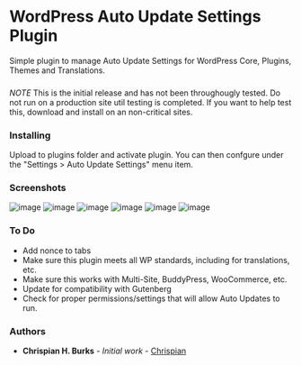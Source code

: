 # WordPress Auto Update Settings Plugin

Simple plugin to manage Auto Update Settings for WordPress Core, Plugins, Themes and Translations.

###

*NOTE* This is the initial release and has not been throughougly tested. Do not run on a production site util testing is completed. If you want to help test this, download and install on an non-critical sites. 

### Installing

Upload to plugins folder and activate plugin. You can then confgure under the "Settings > Auto Update Settings" menu item.

### Screenshots

![image](https://user-images.githubusercontent.com/2103510/47241899-e38b5980-d3b2-11e8-9804-0a894f49176e.png)
![image](https://user-images.githubusercontent.com/2103510/47241605-f0f41400-d3b1-11e8-8ab0-a2a55c5d6654.png)
![image](https://user-images.githubusercontent.com/2103510/47241606-f0f41400-d3b1-11e8-878f-909cf65191b3.png)
![image](https://user-images.githubusercontent.com/2103510/47241604-f0f41400-d3b1-11e8-9e7c-715e412522e8.png)
![image](https://user-images.githubusercontent.com/2103510/47241608-f0f41400-d3b1-11e8-82cd-0a627ebf4c6a.png)
![image](https://user-images.githubusercontent.com/2103510/47241609-f0f41400-d3b1-11e8-8bd3-58f1c02fe6c7.png)

### To Do

- Add nonce to tabs
- Make sure this plugin meets all WP standards, including for translations, etc.
- Make sure this works with Multi-Site, BuddyPress, WooCommerce, etc.
- Update for compatibility with Gutenberg
- Check for proper permissions/settings that will allow Auto Updates to run. 

### Authors

* **Chrispian H. Burks** - *Initial work* - [Chrispian](https://github.com/chrispian)


